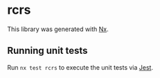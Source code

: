 # rcrs

This library was generated with [Nx](https://nx.dev).

## Running unit tests

Run `nx test rcrs` to execute the unit tests via [Jest](https://jestjs.io).
